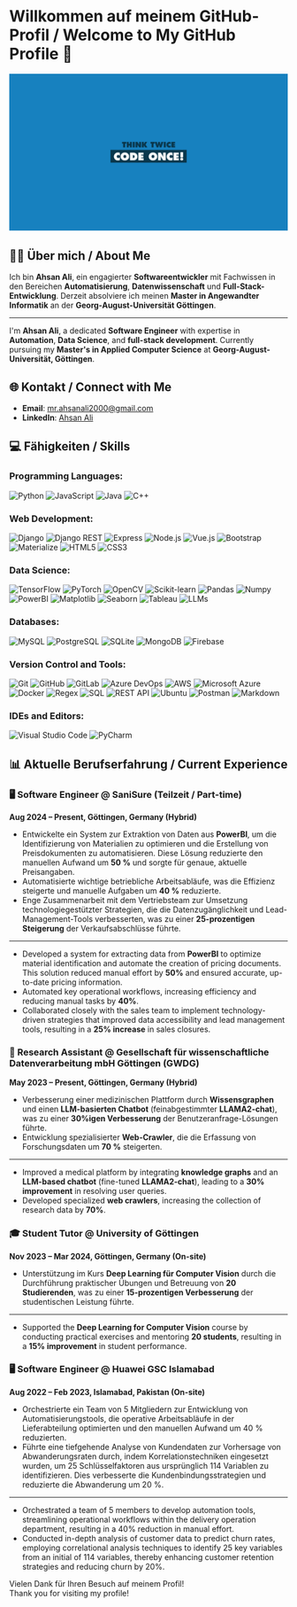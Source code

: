 # Willkommen auf meinem GitHub-Profil / Welcome to My GitHub Profile 👋

![Profile Background](./587777.png)


## 👨‍💻 Über mich / About Me
Ich bin **Ahsan Ali**, ein engagierter **Softwareentwickler** mit Fachwissen in den Bereichen **Automatisierung**, **Datenwissenschaft** und **Full-Stack-Entwicklung**. Derzeit absolviere ich meinen **Master in Angewandter Informatik** an der **Georg-August-Universität Göttingen**.

___

I'm **Ahsan Ali**, a dedicated **Software Engineer** with expertise in **Automation**, **Data Science**, and **full-stack development**. Currently pursuing my **Master's in Applied Computer Science** at **Georg-August-Universität, Göttingen**.



## 🌐 Kontakt / Connect with Me
- **Email**: [mr.ahsanali2000@gmail.com](mailto:mr.ahsanali2000@gmail.com)
- **LinkedIn**: [Ahsan Ali](https://www.linkedin.com/in/ahsan-ali)



## 💻 Fähigkeiten / Skills
### Programming Languages:
![Python](https://img.shields.io/badge/Python-3776AB?style=for-the-badge&logo=python&logoColor=white)
![JavaScript](https://img.shields.io/badge/JavaScript-F7DF1E?style=for-the-badge&logo=javascript&logoColor=black)
![Java](https://img.shields.io/badge/Java-007396?style=for-the-badge&logo=java&logoColor=white)
![C++](https://img.shields.io/badge/C++-00599C?style=for-the-badge&logo=cplusplus&logoColor=white)

### Web Development:
![Django](https://img.shields.io/badge/Django-092E20?style=for-the-badge&logo=django&logoColor=white)
![Django REST](https://img.shields.io/badge/Django%20REST-ff1709?style=for-the-badge&logo=django&logoColor=white)
![Express](https://img.shields.io/badge/Express-000000?style=for-the-badge&logo=express&logoColor=white)
![Node.js](https://img.shields.io/badge/Node.js-339933?style=for-the-badge&logo=nodedotjs&logoColor=white)
![Vue.js](https://img.shields.io/badge/Vue.js-4FC08D?style=for-the-badge&logo=vuedotjs&logoColor=white)
![Bootstrap](https://img.shields.io/badge/Bootstrap-7952B3?style=for-the-badge&logo=bootstrap&logoColor=white)
![Materialize](https://img.shields.io/badge/Materialize-EE6E73?style=for-the-badge&logo=material-design&logoColor=white)
![HTML5](https://img.shields.io/badge/HTML5-E34F26?style=for-the-badge&logo=html5&logoColor=white)
![CSS3](https://img.shields.io/badge/CSS3-1572B6?style=for-the-badge&logo=css3&logoColor=white)

### Data Science:
![TensorFlow](https://img.shields.io/badge/TensorFlow-FF6F00?style=for-the-badge&logo=tensorflow&logoColor=white)
![PyTorch](https://img.shields.io/badge/PyTorch-EE4C2C?style=for-the-badge&logo=pytorch&logoColor=white)
![OpenCV](https://img.shields.io/badge/OpenCV-5C3EE8?style=for-the-badge&logo=opencv&logoColor=white)
![Scikit-learn](https://img.shields.io/badge/Scikit--learn-F7931E?style=for-the-badge&logo=scikit-learn&logoColor=white)
![Pandas](https://img.shields.io/badge/Pandas-150458?style=for-the-badge&logo=pandas&logoColor=white)
![Numpy](https://img.shields.io/badge/Numpy-013243?style=for-the-badge&logo=numpy&logoColor=white)
![PowerBI](https://img.shields.io/badge/PowerBI-F2C811?style=for-the-badge&logo=powerbi&logoColor=black)
![Matplotlib](https://img.shields.io/badge/Matplotlib-11557C?style=for-the-badge&logo=matplotlib&logoColor=white)
![Seaborn](https://img.shields.io/badge/Seaborn-4B8BBE?style=for-the-badge&logo=python&logoColor=white)
![Tableau](https://img.shields.io/badge/Tableau-E97627?style=for-the-badge&logo=tableau&logoColor=white)
![LLMs](https://img.shields.io/badge/LLMs-00599C?style=for-the-badge&logo=ai)

### Databases:
![MySQL](https://img.shields.io/badge/MySQL-4479A1?style=for-the-badge&logo=mysql&logoColor=white)
![PostgreSQL](https://img.shields.io/badge/PostgreSQL-4169E1?style=for-the-badge&logo=postgresql&logoColor=white)
![SQLite](https://img.shields.io/badge/SQLite-003B57?style=for-the-badge&logo=sqlite&logoColor=white)
![MongoDB](https://img.shields.io/badge/MongoDB-47A248?style=for-the-badge&logo=mongodb&logoColor=white)
![Firebase](https://img.shields.io/badge/Firebase-FFCA28?style=for-the-badge&logo=firebase&logoColor=white)

### Version Control and Tools:
![Git](https://img.shields.io/badge/Git-F05032?style=for-the-badge&logo=git&logoColor=white)
![GitHub](https://img.shields.io/badge/GitHub-181717?style=for-the-badge&logo=github&logoColor=white)
![GitLab](https://img.shields.io/badge/GitLab-FC6D26?style=for-the-badge&logo=gitlab&logoColor=white)
![Azure DevOps](https://img.shields.io/badge/Azure%20DevOps-0078D7?style=for-the-badge&logo=azuredevops&logoColor=white)
![AWS](https://img.shields.io/badge/AWS-232F3E?style=for-the-badge&logo=amazonaws&logoColor=white)
![Microsoft Azure](https://img.shields.io/badge/Microsoft%20Azure-0089D6?style=for-the-badge&logo=microsoftazure&logoColor=white)
![Docker](https://img.shields.io/badge/Docker-2496ED?style=for-the-badge&logo=docker&logoColor=white)
![Regex](https://img.shields.io/badge/Regex-00599C?style=for-the-badge&logo=regex&logoColor=white)
![SQL](https://img.shields.io/badge/SQL-003B57?style=for-the-badge&logo=sql&logoColor=white)
![REST API](https://img.shields.io/badge/REST%20API-FF6F00?style=for-the-badge&logo=restapi&logoColor=white)
![Ubuntu](https://img.shields.io/badge/Ubuntu-E95420?style=for-the-badge&logo=ubuntu&logoColor=white)
![Postman](https://img.shields.io/badge/Postman-FF6C37?style=for-the-badge&logo=postman&logoColor=white)
![Markdown](https://img.shields.io/badge/Markdown-000000?style=for-the-badge&logo=markdown&logoColor=white)

### IDEs and Editors:
![Visual Studio Code](https://img.shields.io/badge/Visual%20Studio%20Code-0078D4?style=for-the-badge&logo=visual-studio-code&logoColor=white)
![PyCharm](https://img.shields.io/badge/PyCharm-000000?style=for-the-badge&logo=pycharm&logoColor=white)





## 📊 Aktuelle Berufserfahrung / Current Experience

### 🖥️ Software Engineer @ SaniSure (Teilzeit / Part-time)
**Aug 2024 – Present, Göttingen, Germany (Hybrid)**

- Entwickelte ein System zur Extraktion von Daten aus **PowerBI**, um die Identifizierung von Materialien zu optimieren und die Erstellung von Preisdokumenten zu automatisieren. Diese Lösung reduzierte den manuellen Aufwand um **50 %** und sorgte für genaue, aktuelle Preisangaben.
- Automatisierte wichtige betriebliche Arbeitsabläufe, was die Effizienz steigerte und manuelle Aufgaben um **40 %** reduzierte.
- Enge Zusammenarbeit mit dem Vertriebsteam zur Umsetzung technologiegestützter Strategien, die die Datenzugänglichkeit und Lead-Management-Tools verbesserten, was zu einer **25-prozentigen Steigerung** der Verkaufsabschlüsse führte.
  
<hr>

- Developed a system for extracting data from **PowerBI** to optimize material identification and automate the creation of pricing documents. This solution reduced manual effort by **50%** and ensured accurate, up-to-date pricing information.
- Automated key operational workflows, increasing efficiency and reducing manual tasks by **40%**.
- Collaborated closely with the sales team to implement technology-driven strategies that improved data accessibility and lead management tools, resulting in a **25% increase** in sales closures.



### 📡 Research Assistant @ Gesellschaft für wissenschaftliche Datenverarbeitung mbH Göttingen (GWDG)
**May 2023 – Present, Göttingen, Germany (Hybrid)**

- Verbesserung einer medizinischen Plattform durch **Wissensgraphen** und einen **LLM-basierten Chatbot** (feinabgestimmter **LLAMA2-chat**), was zu einer **30%igen Verbesserung** der Benutzeranfrage-Lösungen führte.
- Entwicklung spezialisierter **Web-Crawler**, die die Erfassung von Forschungsdaten um **70 %** steigerten.

<hr>

- Improved a medical platform by integrating **knowledge graphs** and an **LLM-based chatbot** (fine-tuned **LLAMA2-chat**), leading to a **30% improvement** in resolving user queries.
- Developed specialized **web crawlers**, increasing the collection of research data by **70%**.


### 🎓 Student Tutor @ University of Göttingen
**Nov 2023 – Mar 2024, Göttingen, Germany (On-site)**

- Unterstützung im Kurs **Deep Learning für Computer Vision** durch die Durchführung praktischer Übungen und Betreuung von **20 Studierenden**, was zu einer **15-prozentigen Verbesserung** der studentischen Leistung führte.

<hr>

- Supported the **Deep Learning for Computer Vision** course by conducting practical exercises and mentoring **20 students**, resulting in a **15% improvement** in student performance.


### 🖥️ Software Engineer @ Huawei GSC Islamabad
**Aug 2022 – Feb 2023, Islamabad, Pakistan (On-site)**

- Orchestrierte ein Team von 5 Mitgliedern zur Entwicklung von Automatisierungstools, die operative Arbeitsabläufe in der Lieferabteilung optimierten und den manuellen Aufwand um 40 % reduzierten.
- Führte eine tiefgehende Analyse von Kundendaten zur Vorhersage von Abwanderungsraten durch, indem Korrelationstechniken eingesetzt wurden, um 25 Schlüsselfaktoren aus ursprünglich 114 Variablen zu identifizieren. Dies verbesserte die Kundenbindungsstrategien und reduzierte die Abwanderung um 20 %.

<hr>

- Orchestrated a team of 5 members to develop automation tools, streamlining operational workflows within the delivery operation department, resulting in a 40% reduction in manual effort.
- Conducted in-depth analysis of customer data to predict churn rates, employing correlational analysis techniques to identify 25 key variables from  an initial of 114 variables, thereby enhancing customer retention strategies and reducing churn by 20%.




Vielen Dank für Ihren Besuch auf meinem Profil!  
Thank you for visiting my profile!
